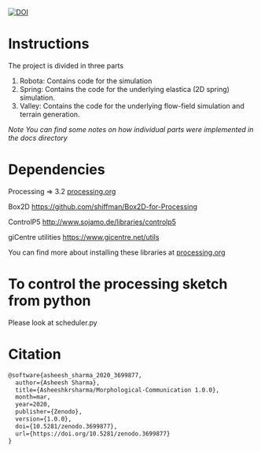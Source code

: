 [![DOI](https://zenodo.org/badge/245473936.svg)](https://zenodo.org/badge/latestdoi/245473936)

# Instructions

The project is divided in three parts

1. Robota: Contains code for the simulation
2. Spring: Contains the code for the underlying elastica (2D spring) simulation.
3. Valley: Contains the code for the underlying flow-field simulation and terrain generation.

*Note You can find some notes on how individual parts were implemented in the docs directory*

# Dependencies

Processing => 3.2 [processing.org](processing.org)

Box2D https://github.com/shiffman/Box2D-for-Processing

ControlP5 http://www.sojamo.de/libraries/controlp5

giCentre utilities https://www.gicentre.net/utils

You can find more about installing these libraries at [processing.org](processing.org)

# To control the processing sketch from python
Please look at scheduler.py


# Citation

```latex
@software{asheesh_sharma_2020_3699877,
  author={Asheesh Sharma},
  title={Asheeshkrsharma/Morphological-Communication 1.0.0},
  month=mar,
  year=2020,
  publisher={Zenodo},
  version={1.0.0},
  doi={10.5281/zenodo.3699877},
  url={https://doi.org/10.5281/zenodo.3699877}
}
```
